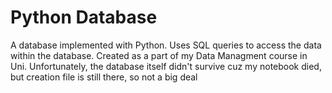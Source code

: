 # Python Database

A database implemented with Python. Uses SQL queries to access the data within the database. Created as a part of my Data Managment course in Uni.
Unfortunately, the database itself didn't survive cuz my notebook died, but creation file is still there, so not a big deal
